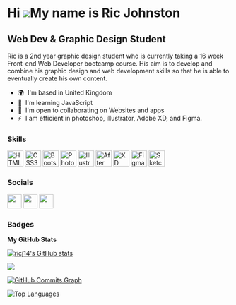 Hi ![](https://user-images.githubusercontent.com/18350557/176309783-0785949b-9127-417c-8b55-ab5a4333674e.gif)My name is Ric Johnston
====================================================================================================================================

Web Dev & Graphic Design Student
--------------------------------

Ric is a 2nd year graphic design student who is currently taking a 16 week Front-end Web Developer bootcamp course. His aim is to develop and combine his graphic design and web development skills so that he is able to eventually create his own content.

* 🌍  I'm based in United Kingdom
* 🧠  I'm learning JavaScript
* 🤝  I'm open to collaborating on Websites and apps
* ⚡  I am efficient in photoshop, illustrator, Adobe XD, and Figma.

### Skills


<p align="left">
<a href="https://developer.mozilla.org/en-US/docs/Glossary/HTML5" target="_blank" rel="noreferrer"><img src="https://raw.githubusercontent.com/danielcranney/readme-generator/main/public/icons/skills/html5-colored.svg" width="36" height="36" alt="HTML5" /></a>
<a href="https://www.w3.org/TR/CSS/#css" target="_blank" rel="noreferrer"><img src="https://raw.githubusercontent.com/danielcranney/readme-generator/main/public/icons/skills/css3-colored.svg" width="36" height="36" alt="CSS3" /></a>
<a href="https://getbootstrap.com/" target="_blank" rel="noreferrer"><img src="https://raw.githubusercontent.com/danielcranney/readme-generator/main/public/icons/skills/bootstrap-colored.svg" width="36" height="36" alt="Bootstrap" /></a>
<a href="https://www.adobe.com/uk/products/photoshop.html" target="_blank" rel="noreferrer"><img src="https://raw.githubusercontent.com/danielcranney/readme-generator/main/public/icons/skills/photoshop-colored-dark.svg" width="36" height="36" alt="Photoshop" /></a>
<a href="adobe.com/uk/products/illustrator.html" target="_blank" rel="noreferrer"><img src="https://raw.githubusercontent.com/danielcranney/readme-generator/main/public/icons/skills/illustrator-colored-dark.svg" width="36" height="36" alt="Illustrator" /></a>
<a href="https://www.adobe.com/uk/products/aftereffects.html" target="_blank" rel="noreferrer"><img src="https://raw.githubusercontent.com/danielcranney/readme-generator/main/public/icons/skills/aftereffects-colored-dark.svg" width="36" height="36" alt="After Effects" /></a>
<a href="https://www.adobe.com/uk/products/xd.html" target="_blank" rel="noreferrer"><img src="https://raw.githubusercontent.com/danielcranney/readme-generator/main/public/icons/skills/xd-colored-dark.svg" width="36" height="36" alt="XD" /></a>
<a href="https://www.figma.com/" target="_blank" rel="noreferrer"><img src="https://raw.githubusercontent.com/danielcranney/readme-generator/main/public/icons/skills/figma-colored.svg" width="36" height="36" alt="Figma" /></a>
<a href="https://www.sketch.com/" target="_blank" rel="noreferrer"><img src="https://raw.githubusercontent.com/danielcranney/readme-generator/main/public/icons/skills/sketch-colored.svg" width="36" height="36" alt="Sketch" /></a>
</p>


### Socials

<p align="left"> <a href="https://www.behance.com/ricjohnston14" target="_blank" rel="noreferrer"><img src="https://raw.githubusercontent.com/danielcranney/readme-generator/main/public/icons/socials/behance.svg" width="32" height="32" /></a> <a href="https://www.github.com/ricj14" target="_blank" rel="noreferrer"><img src="https://raw.githubusercontent.com/danielcranney/readme-generator/main/public/icons/socials/github-dark.svg" width="32" height="32" /></a> <a href="http://www.medium.com/@ricj" target="_blank" rel="noreferrer"><img src="https://raw.githubusercontent.com/danielcranney/readme-generator/main/public/icons/socials/medium-dark.svg" width="32" height="32" /></a></p>

### Badges

<b>My GitHub Stats</b>

<a href="http://www.github.com/ricj14"><img src="https://github-readme-stats.vercel.app/api?username=ricj14&show_icons=true&hide=&count_private=true&title_color=84cc16&text_color=64748b&icon_color=ef4444&bg_color=1c1917&hide_border=true&show_icons=true" alt="ricj14's GitHub stats" /></a>

<a href="http://www.github.com/ricj14"><img src="https://github-readme-streak-stats.herokuapp.com/?user=ricj14&stroke=64748b&background=1c1917&ring=84cc16&fire=84cc16&currStreakNum=64748b&currStreakLabel=84cc16&sideNums=64748b&sideLabels=64748b&dates=64748b&hide_border=true" /></a>

<a href="http://www.github.com/ricj14"><img src="https://github-readme-activity-graph.cyclic.app/graph?username=ricj14&bg_color=1c1917&color=64748b&line=ef4444&point=64748b&area_color=1c1917&area=true&hide_border=true&custom_title=GitHub%20Commits%20Graph" alt="GitHub Commits Graph" /></a>

<a href="https://github.com/ricj14" align="left"><img src="https://github-readme-stats.vercel.app/api/top-langs/?username=ricj14&langs_count=10&title_color=84cc16&text_color=64748b&icon_color=ef4444&bg_color=1c1917&hide_border=true&locale=en&custom_title=Top%20%Languages" alt="Top Languages" /></a>
